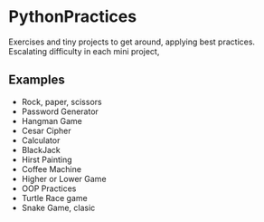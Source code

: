 # PythonPractices

Exercises and tiny projects to get around, applying best practices.
Escalating difficulty in each mini project,

## Examples

- Rock, paper, scissors
- Password Generator
- Hangman Game
- Cesar Cipher
- Calculator
- BlackJack
- Hirst Painting
- Coffee Machine
- Higher or Lower Game
- OOP Practices
- Turtle Race game
- Snake Game, clasic
